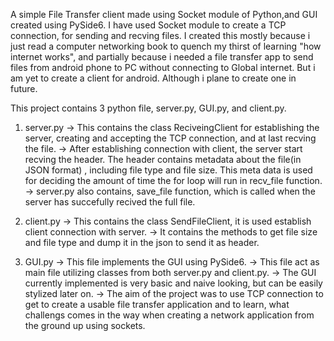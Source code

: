 A simple File Transfer client made using Socket module of Python,and GUI created using PySide6.
I have used Socket module to create a TCP connection, for sending and recving files.
I created this mostly because i just read a computer networking book to quench my thirst of learning "how internet works", and partially because i needed a file transfer app to send
files from android phone to PC without connecting to Global internet. But i am yet to create a client for android. Although i plane to create one in future.

This project contains 3 python file, server.py, GUI.py, and client.py.
1) server.py
  -> This contains the class ReciveingClient for establishing the server, creating and accepting the TCP connection, and at last recving the file.
  -> After establishing connection with client, the server start recving the header. The header contains metadata about the file(in JSON format) , including file type and file size.
   This meta data is used for deciding the amount of time the for loop will run in recv_file function.
  -> server.py also contains, save_file function, which is called when the server has succefully recived the full file.

2) client.py
  -> This contains the class SendFileClient, it is used establish client connection with server.
  -> It contains the methods to get file size and file type and dump it in the json to send it as header.

3) GUI.py
   -> This file implements the GUI using PySide6.
   -> This file act as main file utilizing classes from both server.py and client.py.
   -> The GUI currently implemented is very basic and naive looking, but can be easily stylized later on.
   -> The aim of the project was to use TCP connection to get to create a usable file transfer application and to learn, what challengs comes in the way when creating a network application
       from the ground up using sockets.
